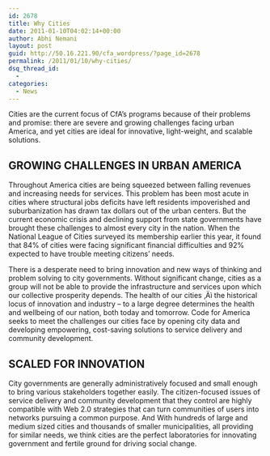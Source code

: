 ```yaml
---
id: 2678
title: Why Cities
date: 2011-01-10T04:02:14+00:00
author: Abhi Nemani
layout: post
guid: http://50.16.221.90/cfa_wordpress/?page_id=2678
permalink: /2011/01/10/why-cities/
dsq_thread_id:
  - 
categories:
  - News
---
```

Cities are the current focus of CfA&#8217;s programs because of their problems and promise: there are severe and growing challenges facing urban America, and yet cities are ideal for innovative, light-weight, and scalable solutions.

## GROWING CHALLENGES IN URBAN AMERICA

Throughout America cities are being squeezed between falling revenues and increasing needs for services. This problem has been most acute in cities where structural jobs deficits have left residents impoverished and suburbanization has drawn tax dollars out of the urban centers. But the current economic crisis and declining support from state governments have brought these challenges to almost every city in the nation. When the National League of Cities surveyed its membership earlier this year, it found that 84% of cities were facing significant financial difficulties and 92% expected to have trouble meeting citizens&#8217; needs.

There is a desperate need to bring innovation and new ways of thinking and problem solving to city governments. Without significant change, cities as a group will not be able to provide the infrastructure and services upon which our collective prosperity depends. The health of our cities ‚Äì the historical locus of innovation and industry &#8211; to a large degree determines the health and wellbeing of our nation, both today and tomorrow. Code for America seeks to meet the challenges our cities face by opening city data and developing empowering, cost-saving solutions to service delivery and community development.

## SCALED FOR INNOVATION

City governments are generally administratively focused and small enough to bring various stakeholders together easily. The citizen-focused issues of service delivery and community development that they control are highly compatible with Web 2.0 strategies that can turn communities of users into networks pursuing a common purpose. And With hundreds of large and medium sized cities and thousands of smaller municipalities, all providing for similar needs, we think cities are the perfect laboratories for innovating government and fertile ground for driving social change.